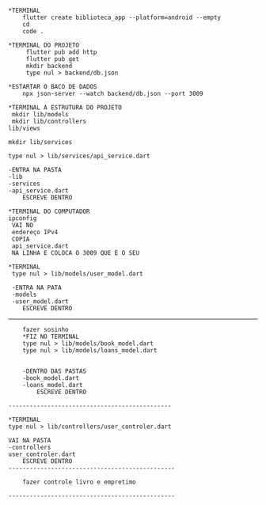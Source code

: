     *TERMINAL
        flutter create biblioteca_app --platform=android --empty   
        cd 
        code .

    *TERMINAL DO PROJETO 
         flutter pub add http
         flutter pub get 
         mkdir backend
         type nul > backend/db.json

    *ESTARTAR O BACO DE DADOS 
        npx json-server --watch backend/db.json --port 3009

    *TERMINAL A ESTRUTURA DO PROJETO
     mkdir lib/models
     mkdir lib/controllers
    lib/views       
<!-- ALSILIA NA CONEQUICAO  -->
    mkdir lib/services  

    type nul > lib/services/api_service.dart

    -ENTRA NA PASTA 
    -lib
    -services
    -api_service.dart
        ESCREVE DENTRO 

    *TERMINAL DO COMPUTADOR 
    ipconfig
     VAI NO 
     endereço IPv4
     COPIA
     api_service.dart 
     NA LINHA E COLOCA O 3009 QUE É O SEU

    *TERMINAL 
     type nul > lib/models/user_model.dart

     -ENTRA NA PATA 
     -models
     -user_model.dart
        ESCREVE DENTRO 

   ----------------------------------------------
        fazer sosinho
        *FIZ NO TERMINAL
        type nul > lib/models/book_model.dart
        type nul > lib/models/loans_model.dart


        -DENTRO DAS PASTAS 
        -book_model.dart
        -loans_model.dart
            ESCREVE DENTRO

    ----------------------------------------------

    *TERMINAL
    type nul > lib/controllers/user_controler.dart

    VAI NA PASTA
    -controllers
    user_controler.dart
        ESCREVE DENTRO
    -----------------------------------------------

        fazer controle livro e empretimo 

    -----------------------------------------------



